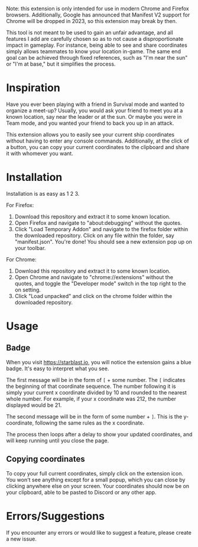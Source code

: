 Note: this extension is only intended for use in modern Chrome and Firefox browsers. Additionally, Google has announced that Manifest V2 support for Chrome will be dropped in 2023, so this extension may break by then.

This tool is not meant to be used to gain an unfair advantage, and all features I add are carefully chosen so as to not cause a disproportionate impact in gameplay. For instance, being able to see and share coordinates simply allows teammates to know your location in-game. The same end goal can be achieved through fixed references, such as "I'm near the sun" or "I'm at base," but it simplifies the process.

# Inspiration

Have you ever been playing with a friend in Survival mode and wanted to organize a meet-up? Usually, you would ask your friend to meet you at a known location, say near the leader or at the sun. Or maybe you were in Team mode, and you wanted your friend to back you up in an attack.

This extension allows you to easily see your current ship coordinates without having to enter any console commands. Additionally, at the click of a button, you can copy your current coordinates to the clipboard and share it with whomever you want.

# Installation

Installation is as easy as 1 2 3.

For Firefox:
1. Download this repository and extract it to some known location.
2. Open Firefox and navigate to "about:debugging" without the quotes.
3. Click "Load Temporary Addon" and navigate to the firefox folder within the downloaded repository. Click on any file within the folder, say "manifest.json". You're done! You should see a new extension pop up on your toolbar.

For Chrome:
1. Download this repository and extract it to some known location.
2. Open Chrome and navigate to "chrome://extensions" without the quotes, and toggle the "Developer mode" switch in the top right to the on setting.
3. Click "Load unpacked" and click on the chrome folder within the downloaded repository.

# Usage
## Badge
When you visit https://starblast.io, you will notice the extension gains a blue badge. It's easy to interpret what you see.

The first message will be in the form of `[` + some number. The `[` indicates the beginning of that coordinate sequence. The number following it is simply your current x coordinate divided by 10 and rounded to the nearest whole number. For example, if your x coordinate was 212, the number displayed would be 21.

The second message will be in the form of some number + `]`. This is the y-coordinate, following the same rules as the x coordinate.

The process then loops after a delay to show your updated coordinates, and will keep running until you close the page.

## Copying coordinates
To copy your full current coordinates, simply click on the extension icon. You won't see anything except for a small popup, which you can close by clicking anywhere else on your screen. Your coordinates should now be on your clipboard, able to be pasted to Discord or any other app.

# Errors/Suggestions
If you encounter any errors or would like to suggest a feature, please create a new issue.
